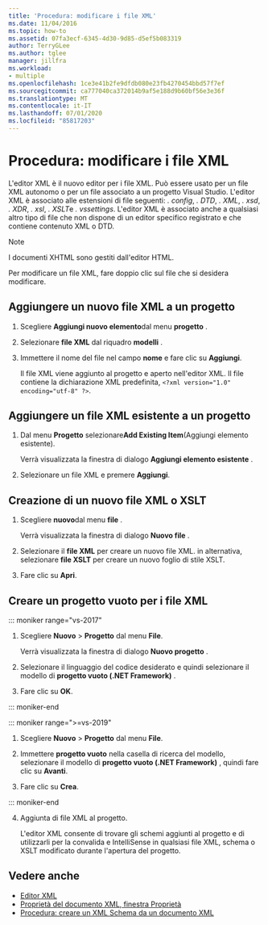 ```yaml
---
title: 'Procedura: modificare i file XML'
ms.date: 11/04/2016
ms.topic: how-to
ms.assetid: 07fa3ecf-6345-4d30-9d85-d5ef5b083319
author: TerryGLee
ms.author: tglee
manager: jillfra
ms.workload:
- multiple
ms.openlocfilehash: 1ce3e41b2fe9dfdb080e23fb4270454bbd57f7ef
ms.sourcegitcommit: ca777040ca372014b9af5e188d9b60bf56e3e36f
ms.translationtype: MT
ms.contentlocale: it-IT
ms.lasthandoff: 07/01/2020
ms.locfileid: "85817203"
---
```

# <a name="how-to-edit-xml-files"></a>Procedura: modificare i file XML

L'editor XML è il nuovo editor per i file XML. Può essere usato per un file XML autonomo o per un file associato a un progetto Visual Studio. L'editor XML è associato alle estensioni di file seguenti: *. config*, *. DTD*, *. XML*, *. xsd*, *. XDR*, *. xsl*, *. XSLT*e *. vssettings*. L'editor XML è associato anche a qualsiasi altro tipo di file che non dispone di un editor specifico registrato e che contiene contenuto XML o DTD.

> [!NOTE]
> I documenti XHTML sono gestiti dall'editor HTML.

Per modificare un file XML, fare doppio clic sul file che si desidera modificare.

## <a name="add-a-new-xml-file-to-a-project"></a>Aggiungere un nuovo file XML a un progetto

1. Scegliere **Aggiungi nuovo elemento**dal menu **progetto** .

2. Selezionare **file XML** dal riquadro **modelli** .

3. Immettere il nome del file nel campo **nome** e fare clic su **Aggiungi**.

   Il file XML viene aggiunto al progetto e aperto nell'editor XML. Il file contiene la dichiarazione XML predefinita, `<?xml version="1.0" encoding="utf-8" ?>`.

## <a name="add-an-existing-xml-file-to-a-project"></a>Aggiungere un file XML esistente a un progetto

1. Dal menu **Progetto** selezionare**Add Existing Item**(Aggiungi elemento esistente).

   Verrà visualizzata la finestra di dialogo **Aggiungi elemento esistente** .

2. Selezionare un file XML e premere **Aggiungi**.

## <a name="create-a-new-xml-or-xslt-file"></a>Creazione di un nuovo file XML o XSLT

1. Scegliere **nuovo**dal menu **file** .

   Verrà visualizzata la finestra di dialogo **Nuovo file** .

2. Selezionare il **file XML** per creare un nuovo file XML. in alternativa, selezionare **file XSLT** per creare un nuovo foglio di stile XSLT.

3. Fare clic su **Apri**.

## <a name="create-an-empty-project-for-xml-files"></a>Creare un progetto vuoto per i file XML

::: moniker range="vs-2017"

1. Scegliere **Nuovo** > **Progetto** dal menu **File**.

   Verrà visualizzata la finestra di dialogo **Nuovo progetto** .

2. Selezionare il linguaggio del codice desiderato e quindi selezionare il modello di **progetto vuoto (.NET Framework)** .

3. Fare clic su **OK**.

::: moniker-end

::: moniker range=">=vs-2019"

1. Scegliere **Nuovo** > **Progetto** dal menu **File**.

2. Immettere **progetto vuoto** nella casella di ricerca del modello, selezionare il modello di **progetto vuoto (.NET Framework)** , quindi fare clic su **Avanti**.

3. Fare clic su **Crea**.

::: moniker-end

4. Aggiunta di file XML al progetto.

   L'editor XML consente di trovare gli schemi aggiunti al progetto e di utilizzarli per la convalida e IntelliSense in qualsiasi file XML, schema o XSLT modificato durante l'apertura del progetto.

## <a name="see-also"></a>Vedere anche

- [Editor XML](../xml-tools/xml-editor.md)
- [Proprietà del documento XML, finestra Proprietà](../xml-tools/xml-document-properties-properties-window.md)
- [Procedura: creare un XML Schema da un documento XML](../xml-tools/how-to-create-an-xml-schema-from-an-xml-document.md)
